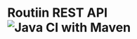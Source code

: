 # Routiin REST API ![Java CI with Maven](https://github.com/routiin/back/workflows/Java%20CI%20with%20Maven/badge.svg)
